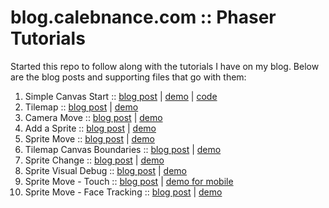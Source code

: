 # blog.calebnance.com :: Phaser Tutorials

Started this repo to follow along with the tutorials I have on my blog. Below are the blog posts and supporting files that go with them:

1. Simple Canvas Start :: [blog post](https://blog.calebnance.com/phaser/simple-canvas-start.html) | [demo](https://blog.calebnance.com/tutorial/phaser/simple-canvas-start.html) | [code](../blob/master/1-simple-canvas-start)
2. Tilemap :: [blog post](https://blog.calebnance.com/phaser/tilemap.html) | [demo](https://blog.calebnance.com/tutorial/phaser/tilemap.html)
3. Camera Move :: [blog post](https://blog.calebnance.com/phaser/camera-move.html) | [demo](https://blog.calebnance.com/tutorial/phaser/camera-move.html)
4. Add a Sprite :: [blog post](https://blog.calebnance.com/phaser/adding-a-sprite.html) | [demo](https://blog.calebnance.com/tutorial/phaser/adding-a-sprite.html)
5. Sprite Move :: [blog post](https://blog.calebnance.com/phaser/sprite-move.html) | [demo](https://blog.calebnance.com/tutorial/phaser/sprite-move.html)
6. Tilemap Canvas Boundaries :: [blog post](https://blog.calebnance.com/phaser/tilemap-canvas-boundaries.html) | [demo](https://blog.calebnance.com/tutorial/phaser/tilemap-canvas-boundaries.html)
7. Sprite Change :: [blog post](https://blog.calebnance.com/phaser/sprite-change.html) | [demo](https://blog.calebnance.com/tutorial/phaser/sprite-change.html)
8. Sprite Visual Debug :: [blog post](https://blog.calebnance.com/phaser/sprite-visual-debug.html) | [demo](https://blog.calebnance.com/tutorial/phaser/sprite-visual-debug.html)
9. Sprite Move - Touch :: [blog post](https://blog.calebnance.com/phaser/sprite-touch-move.html) | [demo for mobile](https://blog.calebnance.com/tutorial/phaser/sprite-touch-move.html)
10. Sprite Move - Face Tracking :: [blog post](https://blog.calebnance.com/phaser/sprite-move-face-tracking.html) | [demo](https://blog.calebnance.com/tutorial/phaser/sprite-move-face-tracking.html)

